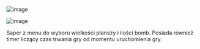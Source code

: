 ![image](https://user-images.githubusercontent.com/38810840/111919629-3b9a7e80-8a8b-11eb-96d4-6fb494487c94.png)

![image](https://user-images.githubusercontent.com/38810840/111919651-579e2000-8a8b-11eb-8b00-f7141d2ea331.png)

Saper z menu do wyboru wielkości planszy i ilości bomb.
Posiada również timer liczący czas trwania gry od momentu uruchomienia gry.
